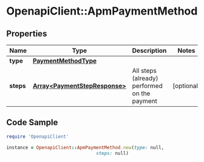 # OpenapiClient::ApmPaymentMethod

## Properties

Name | Type | Description | Notes
------------ | ------------- | ------------- | -------------
**type** | [**PaymentMethodType**](PaymentMethodType.md) |  | 
**steps** | [**Array&lt;PaymentStepResponse&gt;**](PaymentStepResponse.md) | All steps (already) performed on the payment | [optional] 

## Code Sample

```ruby
require 'OpenapiClient'

instance = OpenapiClient::ApmPaymentMethod.new(type: null,
                                 steps: null)
```


